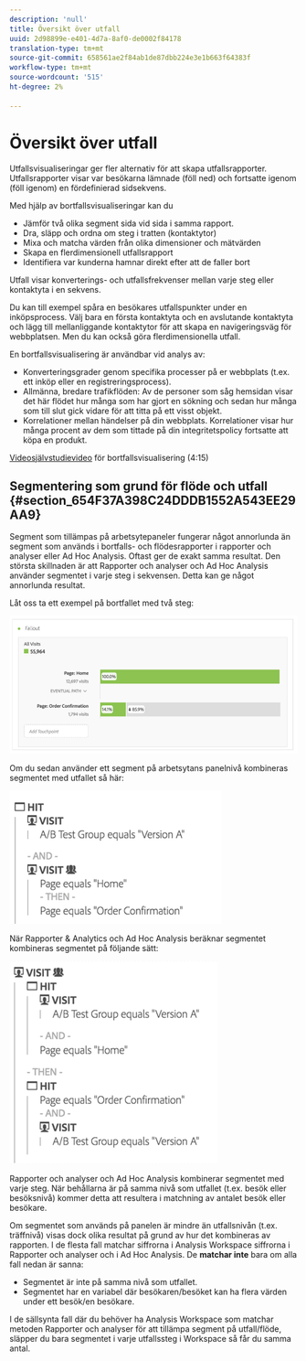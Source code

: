 ```yaml
---
description: 'null'
title: Översikt över utfall
uuid: 2d98899e-e401-4d7a-8af0-de0002f84178
translation-type: tm+mt
source-git-commit: 658561ae2f84ab1de87dbb224e3e1b663f64383f
workflow-type: tm+mt
source-wordcount: '515'
ht-degree: 2%

---
```



# Översikt över utfall

Utfallsvisualiseringar ger fler alternativ för att skapa utfallsrapporter. Utfallsrapporter visar var besökarna lämnade (föll ned) och fortsatte igenom (föll igenom) en fördefinierad sidsekvens.

Med hjälp av bortfallsvisualiseringar kan du

* Jämför två olika segment sida vid sida i samma rapport.
* Dra, släpp och ordna om steg i tratten (kontaktytor)
* Mixa och matcha värden från olika dimensioner och mätvärden
* Skapa en flerdimensionell utfallsrapport
* Identifiera var kunderna hamnar direkt efter att de faller bort

Utfall visar konverterings- och utfallsfrekvenser mellan varje steg eller kontaktyta i en sekvens.

Du kan till exempel spåra en besökares utfallspunkter under en inköpsprocess. Välj bara en första kontaktyta och en avslutande kontaktyta och lägg till mellanliggande kontaktytor för att skapa en navigeringsväg för webbplatsen. Men du kan också göra flerdimensionella utfall.

En bortfallsvisualisering är användbar vid analys av:

* Konverteringsgrader genom specifika processer på er webbplats (t.ex. ett inköp eller en registreringsprocess).
* Allmänna, bredare trafikflöden: Av de personer som såg hemsidan visar det här flödet hur många som har gjort en sökning och sedan hur många som till slut gick vidare för att titta på ett visst objekt.
* Korrelationer mellan händelser på din webbplats. Korrelationer visar hur många procent av dem som tittade på din integritetspolicy fortsatte att köpa en produkt.

[Videosjälvstudievideo](https://docs.adobe.com/content/help/en/analytics-learn/tutorials/analysis-workspace/analyzing-customer-journeys/fallout-visualization.html)  för bortfallsvisualisering (4:15)

## Segmentering som grund för flöde och utfall {#section_654F37A398C24DDDB1552A543EE29AA9}

Segment som tillämpas på arbetsytepaneler fungerar något annorlunda än segment som används i bortfalls- och flödesrapporter i rapporter och analyser eller Ad Hoc Analysis. Oftast ger de exakt samma resultat. Den största skillnaden är att Rapporter och analyser och Ad Hoc Analysis använder segmentet i varje steg i sekvensen. Detta kan ge något annorlunda resultat.

Låt oss ta ett exempel på bortfallet med två steg:

![](assets/fallout_segments1.png)

Om du sedan använder ett segment på arbetsytans panelnivå kombineras segmentet med utfallet så här:

![](assets/fallout_seg.png)

När Rapporter &amp; Analytics och Ad Hoc Analysis beräknar segmentet kombineras segmentet på följande sätt:

![](assets/fallout_segments3.png)

Rapporter och analyser och Ad Hoc Analysis kombinerar segmentet med varje steg. När behållarna är på samma nivå som utfallet (t.ex. besök eller besöksnivå) kommer detta att resultera i matchning av antalet besök eller besökare.

Om segmentet som används på panelen är mindre än utfallsnivån (t.ex. träffnivå) visas dock olika resultat på grund av hur det kombineras av rapporten. I de flesta fall matchar siffrorna i Analysis Workspace siffrorna i Rapporter och analyser och i Ad Hoc Analysis. De **matchar inte** bara om alla fall nedan är sanna:

* Segmentet är inte på samma nivå som utfallet.
* Segmentet har en variabel där besökaren/besöket kan ha flera värden under ett besök/en besökare.

I de sällsynta fall där du behöver ha Analysis Workspace som matchar metoden Rapporter och analyser för att tillämpa segment på utfall/flöde, släpper du bara segmentet i varje utfallssteg i Workspace så får du samma antal.
